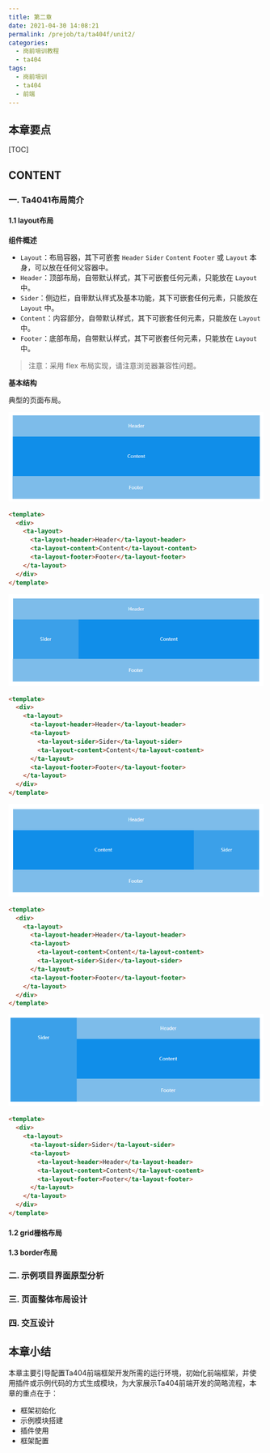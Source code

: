 ```yaml
---
title: 第二章
date: 2021-04-30 14:08:21
permalink: /prejob/ta/ta404f/unit2/
categories:
  - 岗前培训教程
  - ta404
tags:
  - 岗前培训
  - ta404
  - 前端
---
```


## 本章要点

[TOC]

## CONTENT

### 一. Ta4041布局简介

#### 1.1 layout布局

**组件概述**

- `Layout`：布局容器，其下可嵌套 `Header` `Sider` `Content` `Footer` 或 `Layout` 本身，可以放在任何父容器中。
- `Header`：顶部布局，自带默认样式，其下可嵌套任何元素，只能放在 `Layout` 中。
- `Sider`：侧边栏，自带默认样式及基本功能，其下可嵌套任何元素，只能放在 `Layout` 中。
- `Content`：内容部分，自带默认样式，其下可嵌套任何元素，只能放在 `Layout` 中。
- `Footer`：底部布局，自带默认样式，其下可嵌套任何元素，只能放在 `Layout` 中。

> 注意：采用 flex 布局实现，请注意浏览器兼容性问题。

**基本结构**

典型的页面布局。

![layout1](./images/layout1.png)

```html
<template>
  <div>
    <ta-layout>
      <ta-layout-header>Header</ta-layout-header>
      <ta-layout-content>Content</ta-layout-content>
      <ta-layout-footer>Footer</ta-layout-footer>
    </ta-layout>
  </div>
</template>
```

![layout2](./images/layout2.png)

```html
<template>
  <div>
    <ta-layout>
      <ta-layout-header>Header</ta-layout-header>
      <ta-layout>
        <ta-layout-sider>Sider</ta-layout-sider>
        <ta-layout-content>Content</ta-layout-content>
      </ta-layout>
      <ta-layout-footer>Footer</ta-layout-footer>
    </ta-layout>
  </div>
</template>
```

![layout3](./images/layout3.png)

```html
<template>
  <div>
    <ta-layout>
      <ta-layout-header>Header</ta-layout-header>
      <ta-layout>
        <ta-layout-content>Content</ta-layout-content>
        <ta-layout-sider>Sider</ta-layout-sider>
      </ta-layout>
      <ta-layout-footer>Footer</ta-layout-footer>
    </ta-layout>
  </div>
</template>
```

![](./images/layout4.png)

```html
<template>
  <div>
    <ta-layout>
      <ta-layout-sider>Sider</ta-layout-sider>
      <ta-layout>
        <ta-layout-header>Header</ta-layout-header>
        <ta-layout-content>Content</ta-layout-content>
        <ta-layout-footer>Footer</ta-layout-footer>
      </ta-layout>
    </ta-layout>
  </div>
</template>
```

#### 1.2 grid栅格布局

#### 1.3 border布局

### 二. 示例项目界面原型分析

### 三. 页面整体布局设计

### 四. 交互设计

## 本章小结

本章主要引导配置Ta404前端框架开发所需的运行环境，初始化前端框架，并使用插件或示例代码的方式生成模块，为大家展示Ta404前端开发的简略流程，本章的重点在于：

- 框架初始化
- 示例模块搭建
- 插件使用
- 框架配置

